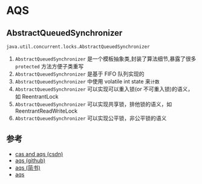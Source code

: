 # AQS

## AbstractQueuedSynchronizer

`java.util.concurrent.locks.AbstractQueuedSynchronizer`

1. `AbstractQueuedSynchronizer` 是一个模板抽象类,封装了算法细节,暴露了很多 `protected` 方法方便子类重写
2. `AbstractQueuedSynchronizer` 是基于 FIFO 队列实现的
3. `AbstractQueuedSynchronizer` 中使用 volatile int state 来`计数`
4. `AbstractQueuedSynchronizer` 可以实现可以重入锁(or 不可重入锁)的语义，如 ReentrantLock
5. `AbstractQueuedSynchronizer` 可以实现共享锁，排他锁的语义，如 ReentrantReadWriteLock
6. `AbstractQueuedSynchronizer` 可以实现公平锁，非公平锁的语义

## 参考

- [cas and aqs (csdn)](https://blog.csdn.net/u010862794/article/details/72892300)
- [aqs (github)](<https://github.com/CL0610/Java-concurrency/blob/master/08.%E5%88%9D%E8%AF%86Lock%E4%B8%8EAbstractQueuedSynchronizer(AQS)/%E5%88%9D%E8%AF%86Lock%E4%B8%8EAbstractQueuedSynchronizer(AQS).md>)
- [aqs (简书)](https://www.jianshu.com/p/cc308d82cc71)
- [aqs](https://wyj.shiwuliang.com/JAVA%20-%20AQS%E6%BA%90%E7%A0%81%E8%A7%A3%E8%AF%BB.html)
